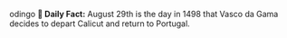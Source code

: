 odingo
**<b>📌 Daily Fact:</b>** August 29th is the day in 1498 that Vasco da Gama decides to depart Calicut and return to Portugal.
